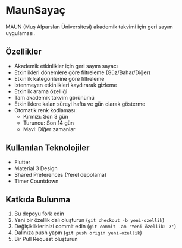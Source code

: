 # MaunSayaç

MAUN (Muş Alparslan Üniversitesi) akademik takvimi için geri sayım uygulaması.

## Özellikler

- Akademik etkinlikler için geri sayım sayacı
- Etkinlikleri dönemlere göre filtreleme (Güz/Bahar/Diğer)
- Etkinlik kategorilerine göre filtreleme
- İstenmeyen etkinlikleri kaydırarak gizleme
- Etkinlik arama özelliği
- Tam akademik takvim görünümü
- Etkinliklere kalan süreyi hafta ve gün olarak gösterme
- Otomatik renk kodlaması:
  - Kırmızı: Son 3 gün
  - Turuncu: Son 14 gün
  - Mavi: Diğer zamanlar

## Kullanılan Teknolojiler

- Flutter
- Material 3 Design
- Shared Preferences (Yerel depolama)
- Timer Countdown

## Katkıda Bulunma

1. Bu depoyu fork edin
2. Yeni bir özellik dalı oluşturun (`git checkout -b yeni-ozellik`)
3. Değişikliklerinizi commit edin (`git commit -am 'Yeni özellik: X'`)
4. Dalınıza push yapın (`git push origin yeni-ozellik`)
5. Bir Pull Request oluşturun

